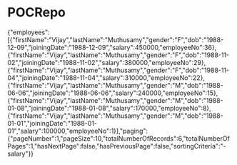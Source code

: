 # POCRepo

{"employees":[{"firstName":"Vijay","lastName":"Muthusamy","gender":"F","dob":"1988-12-09","joiningDate":"1988-12-09","salary":450000,"employeeNo":36},{"firstName":"Vijay","lastName":"Muthusamy","gender":"F","dob":"1988-11-02","joiningDate":"1988-11-02","salary":380000,"employeeNo":29},{"firstName":"Vijay","lastName":"Muthusamy","gender":"F","dob":"1988-11-04","joiningDate":"1988-11-04","salary":310000,"employeeNo":22},{"firstName":"Vijay","lastName":"Muthusamy","gender":"M","dob":"1988-06-06","joiningDate":"1988-06-06","salary":240000,"employeeNo":15},{"firstName":"Vijay","lastName":"Muthusamy","gender":"M","dob":"1988-01-08","joiningDate":"1988-01-08","salary":170000,"employeeNo":8},{"firstName":"Vijay","lastName":"Muthusamy","gender":"M","dob":"1988-01-01","joiningDate":"1988-01-01","salary":100000,"employeeNo":1}],"paging":{"pageNumber":1,"pageSize":10,"totalNumberOfRecords":6,"totalNumberOfPages":1,"hasNextPage":false,"hasPreviousPage":false,"sortingCriteria":"-salary"}}
